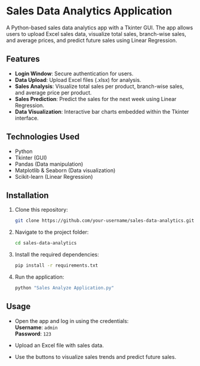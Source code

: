 # Sales Data Analytics Application

A Python-based sales data analytics app with a Tkinter GUI. The app allows users to upload Excel sales data, visualize total sales, branch-wise sales, and average prices, and predict future sales using Linear Regression.

## Features
- **Login Window**: Secure authentication for users.
- **Data Upload**: Upload Excel files (.xlsx) for analysis.
- **Sales Analysis**: Visualize total sales per product, branch-wise sales, and average price per product.
- **Sales Prediction**: Predict the sales for the next week using Linear Regression.
- **Data Visualization**: Interactive bar charts embedded within the Tkinter interface.

## Technologies Used
- Python
- Tkinter (GUI)
- Pandas (Data manipulation)
- Matplotlib & Seaborn (Data visualization)
- Scikit-learn (Linear Regression)

## Installation

1. Clone this repository:
   ```bash
   git clone https://github.com/your-username/sales-data-analytics.git
   ```

2. Navigate to the project folder:
   ```bash
   cd sales-data-analytics
   ```

3. Install the required dependencies:
   ```bash
   pip install -r requirements.txt
   ```

4. Run the application:
   ```bash
   python "Sales Analyze Application.py"
   ```

## Usage
- Open the app and log in using the credentials:  
  **Username**: `admin`  
  **Password**: `123`

- Upload an Excel file with sales data.
- Use the buttons to visualize sales trends and predict future sales.


